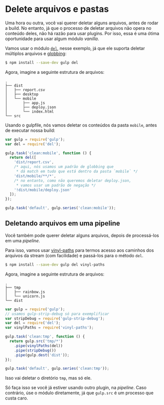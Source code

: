# Delete arquivos e pastas

Uma hora ou outra, você vai querer deletar alguns arquivos, antes de rodar a build. No entanto, já que o processo de deletar arquivos não opera no conteúdo deles, não há razão para usar plugins. Por isso, essa é uma ótima oportunidade para usar algum módulo _vanilla_.

Vamos usar o módulo [`del`](https://github.com/sindresorhus/del), nesse exemplo, já que ele suporta deletar múltiplos arquivos e [globbing](https://github.com/sindresorhus/multimatch#globbing-patterns):

```sh
$ npm install --save-dev gulp del
```

Agora, imagine a seguinte estrutura de arquivos:

```
.
├── dist
│   ├── report.csv
│   ├── desktop
│   └── mobile
│       ├── app.js
│       ├── deploy.json
│       └── index.html
└── src
```

Usando o gulpfile, nós vamos deletar os conteúdos da pasta `mobile`, antes de executar nossa build:

```js
var gulp = require('gulp');
var del = require('del');

gulp.task('clean:mobile', function () {
  return del([
    'dist/report.csv',
    /* aqui, nós usamos um padrão de globbing que 
     * dá match em tudo que está dentro da pasta `mobile` */
    'dist/mobile/**/*',
    /* no entanto, como não queremos deletar deploy.json, 
     * vamos usar um padrão de negação */
    '!dist/mobile/deploy.json'
  ]);
});

gulp.task('default', gulp.series('clean:mobile'));
```


## Deletando arquivos em uma pipeline

Você também pode querer deletar alguns arquivos, depois de processá-los em uma _pipeline_.

Para isso, vamos usar [vinyl-paths](https://github.com/sindresorhus/vinyl-paths) para termos acesso aos caminhos dos arquivos da stream (com facilidade) e passá-los para o método `del`.

```sh
$ npm install --save-dev gulp del vinyl-paths
```

Agora, imagine a seguinte estrutura de arquivos:

```
.
├── tmp
│   ├── rainbow.js
│   └── unicorn.js
└── dist
```

```js
var gulp = require('gulp');
// usamos gulp-strip-debug só para exemplificar
var stripDebug = require('gulp-strip-debug');
var del = require('del');
var vinylPaths = require('vinyl-paths');

gulp.task('clean:tmp', function () {
  return gulp.src('tmp/*')
    .pipe(vinylPaths(del))
    .pipe(stripDebug())
    .pipe(gulp.dest('dist'));
});

gulp.task('default', gulp.series('clean:tmp'));
```

Isso vai deletar o diretório `tmp`, mas só ele.

Só faça isso se você já estiver usando outro plugin, na _pipeline_. Caso contrário, úse o módulo diretamente, já que `gulp.src` é um processo que custa caro.
